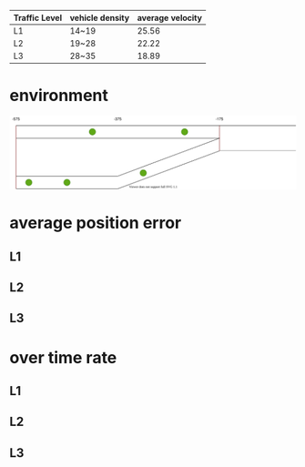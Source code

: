 |Traffic Level|vehicle density|average velocity|
|-|-|-|
|L1|14~19|25.56|
|L2|19~28|22.22|
|L3|28~35|18.89|

# environment 
![environment](./env.svg "environment")

# average position error
## L1

## L2

## L3
# over time rate
## L1

## L2

## L3